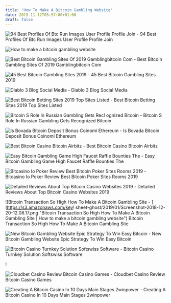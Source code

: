 ```yaml
---
title: 'How To Make A Bitcoin Gambling Website'
date: 2019-11-12T05:57:00+01:00
draft: false
---
```


![94 Best Profiles Of Btc Run Images User Profile Profile Join - ](https://i.pinimg.com/236x/b1/e9/42/b1e9423217b9bf72ff7e633155300aa5.jpg "94 Best Profiles Of Btc Run Images User Profile Profile Join | How to make a bitcoin gambling website") 94 Best Profiles Of Btc Run Images User Profile Profile Join

![How to make a bitcoin gambling website](https://overfeat.com/uploads/bitcoin-gambling-casino.png "How to make a bitcoin gambling website") 

![Best Bitcoin Gambling Sites Of 2019 Gamblingbitcoin Com - ](https://gamblingbitcoin.com/wp-content/uploads/2016/02/btc-gambling-sites.jpg "Best Bitcoin Gambling Sites Of 2019 Gamblingbitcoin Com | How to make a bitcoin gambling website") Best Bitcoin Gambling Sites Of 2019 Gamblingbitcoin Com

![45 Best Bitcoin Gambling Sites 2019 - ](! "45 Best Bitcoin Gambling Sites 2019 | How to make a bitcoin gambling website") 45 Best Bitcoin Gambling Sites 2019

![Diablo 3 Blog Social Media - ](https://followus.com/thumbnail/diablo3blog.jpg "Diablo 3 Blog Social Media | How to make a bitcoin gambling website") Diablo 3 Blog Social Media

![Best Bitcoin Betting Sites 2019 Top Sites Listed - ](https://mk0jaguremexf6i88mx3.kinstacdn.com/wp-content/uploads/2018/03/cloudbet-lobby-450.jpg "Best Bitcoin Betting Sites 2019 Top Sites Listed | How to make a bitcoin gambling website") Best Bitcoin Betting Sites 2019 Top Sites Listed

![Bitcoin S Role In Russian Gambling Gets Rec!   ognized Bitcoin - ](https://www.bitcoingg.com/app/uploads/2015/04/img399-rgw_addl_2.jpg "Bitcoin S Role In Russian Gambling Gets Recognized Bitcoin | How to make a bitcoin gambling website") Bitcoin S Role In Russian Gambling Gets Recognized Bitcoin

![Is Bovada Bitcoin Deposit Bonus Coinomi Ethereum - ](https://i.ytimg.com/vi/XBRyGcxt6Mk/maxresdefault.jpg "Is Bovada Bitcoin Deposit Bonus Coinomi Ethereum | How to make a bitcoin gambling website") Is Bovada Bitcoin Deposit Bonus Coinomi Ethereum

![Best Bitcoin Casino Bitcoin Airbitz - ](http://airbitz.co/media/screencaps/biz-10829.jpg "Best Bitcoin Casino Bitcoin Airbitz | How to make a bitcoin gambling website") Best Bitcoin Casino Bitcoin Airbitz

![Easy Bitcoin Gambling Game High Faucet Raffle Bounties The - ](http://i.imgur.com/Y2vLdKG.png "Easy Bitcoin Gambling Ga!   me High Faucet Raffle Bounties The | How to make a bitcoin gambling website") Easy Bitcoin Gambling Game High Faucet Raffle Bounties The

![Bitcasino Io Poker Review Best Bitcoin Poker Sites Rooms 2019 - ](http://www.bestbitcoinpoker.org/wp-content/uploads/2019/03/bitcasino.io_.jpg "Bitcasino Io Poker Review Best Bitcoin Poker Sites Rooms 2019 | How to make a bitcoin gambling website") Bitcasino Io Poker Review Best Bitcoin Poker Sites Rooms 2019

![Detailed Reviews About Top Bitcoin Casino Websites 2019 - ](https://bitcoincasino.imgix.net/wp-content/uploads/sites/7/2015/07/23113433/cloudbet-website-screen.png "Detailed Reviews About Top Bitcoin Casino Websites 2019 | How to make a bitcoin gambling website") Detailed Reviews About Top Bitcoin Casino Websites 2019

![Bitcoin Transaction So High How To Make A Bitcoin Gambling Site - ](https://s3.amazonaws.com/key!   sheet-ghost/2019/01/Screenshot-2018-12-20-12.08.17.png "Bitcoin Transaction So High How To Make A Bitcoin Gambling Site | How to make a bitcoin gambling website") Bitcoin Transaction So High How To Make A Bitcoin Gambling Site

![New Bitcoin Gambling Website Epic Strategy To Win Easy Bitcoin - ](https://i.ytimg.com/vi/4iF5vjog8gg/maxresdefault.jpg "New Bitcoin Gambling Website Epic Strategy To Win Easy Bitcoin | How to make a bitcoin gambling website") New Bitcoin Gambling Website Epic Strategy To Win Easy Bitcoin

![Bitcoin Casino Turnkey Solution Softswiss Software - ](https://www.softswiss.com/wp-content/themes/merkeleon/img/product/oshi.png "Bitcoin Casino Turnkey Solution Softswiss Software | How to make a bitcoin gambling website") Bitcoin Casino Turnkey Solution Softswiss Software

!

![Cloudbet Casino Review Bitcoin Casino Games - ](http://www.bitcoincasinogames.net/wp-content/uploads/2016/06/cloudbet.jpg "Cloudbet Casino Review Bitcoin Casino Games | How to make a bitcoin gambling website") Cloudbet Casino Review Bitcoin Casino Games

![Creating A Bitcoin Casino In 10 Days Main Stages 2winpower - ](https://2wpower.com/public/userfiles/articles/2016-07/gambling-sphere.jpg "Creating A Bitcoin Casino In 10 Days Main Stages 2winpower | How to make a bitcoin gambling website") Creating A Bitcoin Casino In 10 Days Main Stages 2winpower